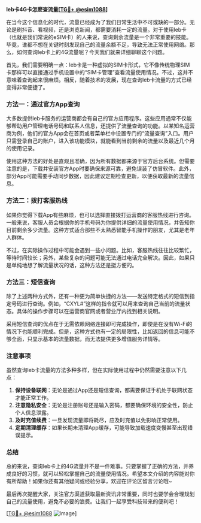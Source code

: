 **leb卡4G卡怎麽查流量[[TG💪+ @esim1088](https://t.me/s/esim1088)]**

在当今这个信息化的时代，流量已经成为了我们日常生活中不可或缺的一部分。无论是刷抖音、看视频，还是浏览新闻，都需要消耗一定的流量。对于使用leb卡（也就是我们常说的eSIM卡）的人来说，查询剩余流量是一个非常重要的技能。毕竟，谁都不想在关键时刻发现自己的流量余额不足，导致无法正常使用网络。那么，如何查询leb卡上的4G流量呢？今天我们就来详细聊聊这个问题。

首先，我们需要明确一点：leb卡是一种虚拟的SIM卡形式，它不像传统物理SIM卡那样可以直接通过手机设置中的“SIM卡管理”查看流量使用情况。不过，这并不意味着查询起来很麻烦。相反，随着技术的发展，现在查询leb卡流量的方式已经变得非常便捷了。

### 方法一：通过官方App查询

大多数提供leb卡服务的运营商都会有自己的官方应用程序。这些应用通常不仅能够帮助用户管理电话号码和联系人信息，还提供了流量查询的功能。以某知名运营商为例，他们的官方App会在首页或者菜单栏中设置专门的“流量查询”入口。用户只需登录自己的账户，进入该功能模块，就能看到当前剩余的流量以及最近几个月的使用记录。

使用这种方法的好处是直观且准确，因为所有数据都来源于官方后台系统。但需要注意的是，下载并安装官方App时要确保来源可靠，避免误装了仿冒软件。此外，部分App可能需要手动同步数据，因此建议定期检查更新，以便获取最新的流量信息。

### 方法二：拨打客服热线

如果你觉得下载App有些麻烦，也可以选择直接拨打运营商的客服热线进行咨询。一般来说，客服人员会根据你的手机号码为你提供详细的流量使用情况，并告知你目前剩余多少流量。这种方式适合那些不太熟悉智能手机操作的朋友，尤其是老年人群体。

不过，在实际操作过程中可能会遇到一些小问题。比如，客服热线往往比较繁忙，等待时间较长；另外，某些复杂的问题可能无法通过电话完全解决。因此，如果只是单纯地想了解流量状况的话，这种方法还是挺方便的。

### 方法三：短信查询

除了上述两种方式外，还有一种更为简单快捷的方法——发送特定格式的短信到指定号码进行查询。例如，“CXYL#”这样的指令就可以用来查询自己当前的流量状态。具体的操作步骤可以在运营商官网或者营业厅内找到相关说明。

采用短信查询的优点在于无需依赖网络连接即可完成操作，即使是在没有Wi-Fi的情况下也能顺利完成。但是，这种方式也有一定的局限性，比如返回的信息可能不够全面，只显示基本的流量数据，而无法提供更多增值服务详情等。

### 注意事项

虽然查询leb卡流量的方法多种多样，但在实际使用过程中仍然需要注意以下几点：

1. **保持设备联网**：无论是通过App还是短信查询，都需要保证手机处于联网状态才能正常工作。
2. **注意隐私安全**：无论是注册账号还是输入密码，都要确保环境的安全性，防止个人信息泄露。
3. **及时充值续费**：一旦发现流量即将耗尽，应及时充值以免影响正常使用。
4. **定期清理缓存**：如果长期未清理App缓存，可能导致加载速度变慢甚至出现错误提示。

### 总结

总的来说，查询leb卡上的4G流量并不是一件难事。只要掌握了正确的方法，并养成良好的习惯，就可以轻松掌握自己的流量使用情况。希望本文介绍的内容能对你有所帮助！如果你还有其他疑问或经验分享，欢迎在评论区留言讨论哦~

最后再次提醒大家，关注官方渠道获取最新资讯非常重要，同时也要学会合理规划自己的流量使用，避免不必要的浪费。让我们一起享受科技带来的便利吧！

[[TG💪+ @esim1088](https://t.me/s/esim1088) ![Image](https://i.postimg.cc/4NQfJmqS/Snipaste-2025-05-13-00-14-12.png)]
